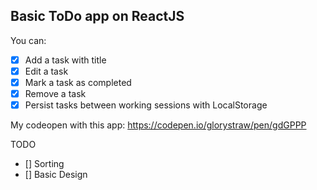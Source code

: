 ## Basic ToDo app on ReactJS

You can: 

- [x] Add a task with title
- [x] Edit a task
- [x] Mark a task as completed
- [x] Remove a task
- [x] Persist tasks between working sessions with LocalStorage

My codeopen with this app: https://codepen.io/glorystraw/pen/gdGPPP

TODO
- [] Sorting
- []  Basic Design
